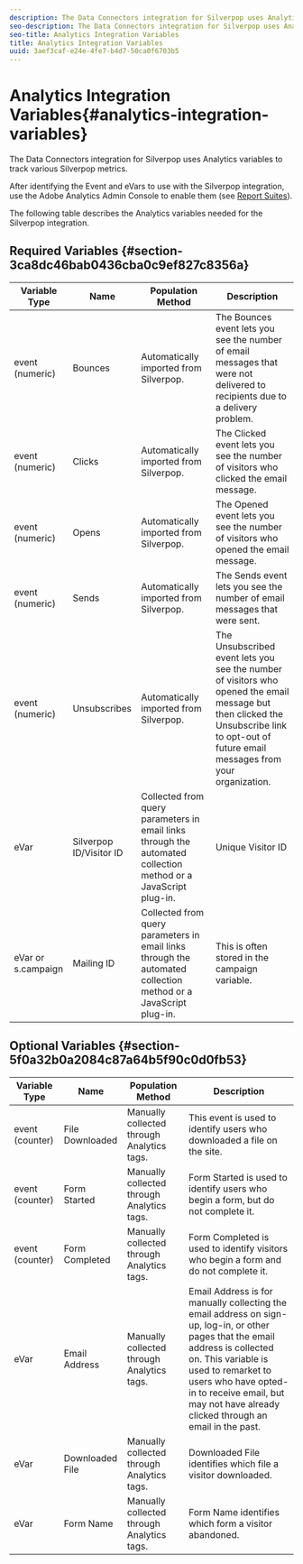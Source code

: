 ```yaml
---
description: The Data Connectors integration for Silverpop uses Analytics variables to track various Silverpop metrics.
seo-description: The Data Connectors integration for Silverpop uses Analytics variables to track various Silverpop metrics.
seo-title: Analytics Integration Variables
title: Analytics Integration Variables
uuid: 3aef3caf-e24e-4fe7-b4d7-50ca0f6703b5
---
```


# Analytics Integration Variables{#analytics-integration-variables}

The Data Connectors integration for Silverpop uses Analytics variables to track various Silverpop metrics.

After identifying the Event and eVars to use with the Silverpop integration, use the Adobe Analytics Admin Console to enable them (see [Report Suites](https://docs.adobe.com/content/help/en/analytics/admin/manage-report-suites/report-suites-admin.html)).

The following table describes the Analytics variables needed for the Silverpop integration.

## Required Variables {#section-3ca8dc46bab0436cba0c9ef827c8356a}

|  Variable Type  | Name  | Population Method  | Description  |
|---|---|---|---|
|  event (numeric)  | Bounces  | Automatically imported from Silverpop.  | The Bounces event lets you see the number of email messages that were not delivered to recipients due to a delivery problem.  |
|  event (numeric)  | Clicks  | Automatically imported from Silverpop.  | The Clicked event lets you see the number of visitors who clicked the email message.  |
|  event (numeric)  | Opens  | Automatically imported from Silverpop.  | The Opened event lets you see the number of visitors who opened the email message.  |
|  event (numeric)  | Sends  | Automatically imported from Silverpop.  | The Sends event lets you see the number of email messages that were sent.  |
|  event (numeric)  | Unsubscribes  | Automatically imported from Silverpop.  | The Unsubscribed event lets you see the number of visitors who opened the email message but then clicked the Unsubscribe link to opt-out of future email messages from your organization.  |
|  eVar  | Silverpop ID/Visitor ID  | Collected from query parameters in email links through the automated collection method or a JavaScript plug-in.  | Unique Visitor ID  |
|  eVar or s.campaign  | Mailing ID  | Collected from query parameters in email links through the automated collection method or a JavaScript plug-in.  | This is often stored in the campaign variable.  |

## Optional Variables {#section-5f0a32b0a2084c87a64b5f90c0d0fb53}

|  Variable Type  | Name  | Population Method  | Description  |
|---|---|---|---|
|  event (counter)  | File Downloaded  | Manually collected through Analytics tags.  | This event is used to identify users who downloaded a file on the site.  |
|  event (counter)  | Form Started  | Manually collected through Analytics tags.  | Form Started is used to identify users who begin a form, but do not complete it.  |
|  event (counter)  | Form Completed  | Manually collected through Analytics tags.  | Form Completed is used to identify visitors who begin a form and do not complete it.  |
|  eVar  | Email Address  | Manually collected through Analytics tags.  | Email Address is for manually collecting the email address on sign-up, log-in, or other pages that the email address is collected on. This variable is used to remarket to users who have opted-in to receive email, but may not have already clicked through an email in the past.  |
|  eVar  | Downloaded File  | Manually collected through Analytics tags.  | Downloaded File identifies which file a visitor downloaded.  |
|  eVar  | Form Name  | Manually collected through Analytics tags.  | Form Name identifies which form a visitor abandoned.  |

